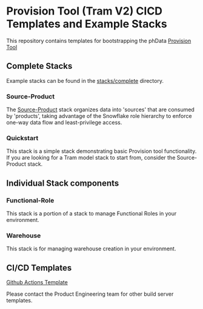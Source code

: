 # Provision Tool (Tram V2) CICD Templates and Example Stacks

This repository contains templates for bootstrapping the phData [Provision Tool](https://toolkit.phdata.io/resources/documentation/toolkit-cli/provision/provision)


## Complete Stacks

Example stacks can be found in the [stacks/complete](./stacks/complete) directory.

### Source-Product

The [Source-Product](stacks/complete/source-product) stack organizes data into 'sources' that are consumed by 'products', taking advantage of the Snowflake role hierarchy to enforce one-way data flow and least-privilege access.

### Quickstart

This stack is a simple stack demonstrating basic Provision tool functionality. If you are looking for a Tram model stack to start from, consider the Source-Product stack.

## Individual Stack components

### Functional-Role
This stack is a portion of a stack to manage Functional Roles in your environment.

### Warehouse  
This stack is for managing warehouse creation in your environment.  

## CI/CD Templates
[Github Actions Template](https://github.com/phdata/provision-actions-demo)

Please contact the Product Engineering team for other build server templates.

